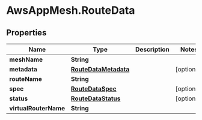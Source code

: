 # AwsAppMesh.RouteData

## Properties

Name | Type | Description | Notes
------------ | ------------- | ------------- | -------------
**meshName** | **String** |  | 
**metadata** | [**RouteDataMetadata**](RouteDataMetadata.md) |  | [optional] 
**routeName** | **String** |  | 
**spec** | [**RouteDataSpec**](RouteDataSpec.md) |  | [optional] 
**status** | [**RouteDataStatus**](RouteDataStatus.md) |  | [optional] 
**virtualRouterName** | **String** |  | 


